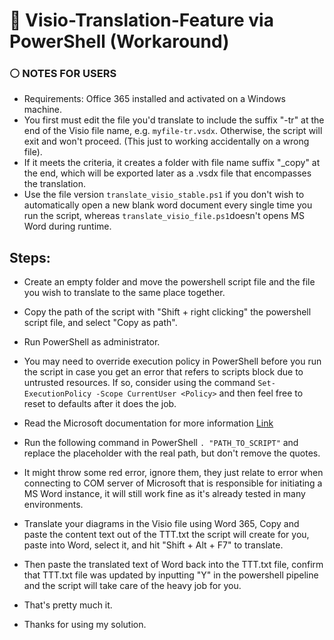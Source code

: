 # 🔷 Visio-Translation-Feature via PowerShell (Workaround)

### ⚪ NOTES FOR USERS

- Requirements: Office 365 installed and activated on a Windows machine.
- You first must edit the file you'd translate to include the suffix "-tr" at the end of the Visio file name, e.g. `myfile-tr.vsdx`. Otherwise, the script will exit and won't proceed. (This just to working accidentally on a wrong file).
- If it meets the criteria, it creates a folder with file name suffix "_copy" at the end, which will be exported later as a .vsdx file that encompasses the translation.
- Use the file version `translate_visio_stable.ps1` if you don't wish to automatically open a new blank word document every single time you run the script, whereas `translate_visio_file.ps1`doesn't opens MS Word during runtime.

## Steps:

- Create an empty folder and move the powershell script file and the file you wish to translate to the same place together.
- Copy the path of the script with "Shift + right clicking" the powershell script file, and select "Copy as path".
- Run PowerShell as administrator.
- You may need to override execution policy in PowerShell before you run the script in case you get an error that refers to scripts block due to untrusted resources. If so, consider using the command `Set-ExecutionPolicy -Scope CurrentUser <Policy>` and then feel free to reset to defaults after it does the job.
- Read the Microsoft documentation for more information [Link](https://learn.microsoft.com/en-us/powershell/module/microsoft.powershell.security/set-executionpolicy?view=powershell-7.4)

  
- Run the following command in PowerShell `. "PATH_TO_SCRIPT"` and replace the placeholder with the real path, but don't remove the quotes.
- It might throw some red error, ignore them, they just relate to error when connecting to COM server of Microsoft that is responsible for initiating a MS Word instance, it will still work fine as it's already tested in many environments.

- Translate your diagrams in the Visio file using Word 365, Copy and paste the content text out of the TTT.txt the script will create for you, paste into Word, select it, and hit "Shift + Alt + F7" to translate.
- Then paste the translated text of Word back into the TTT.txt file, confirm that TTT.txt file was updated by inputting "Y" in the powershell pipeline and the script will take care of the heavy job for you.

- That's pretty much it.
- Thanks for using my solution.
